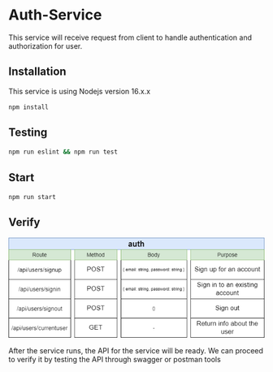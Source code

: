 # Auth-Service

This service will receive request from client to handle authentication and authorization for user.

## Installation

This service is using Nodejs version 16.x.x

```bash
npm install
```
## Testing

```bash
npm run eslint && npm run test
```

## Start

```bash
npm run start
```

## Verify

![alt text](../documents/assets/auth/auth-srv-api.png)

After the service runs, the API for the service will be ready. We can proceed to verify it by testing the API through swagger or postman tools